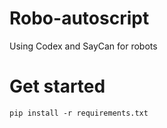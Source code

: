 # Robo-autoscript
Using Codex and SayCan for robots


# Get started
```
pip install -r requirements.txt
```

